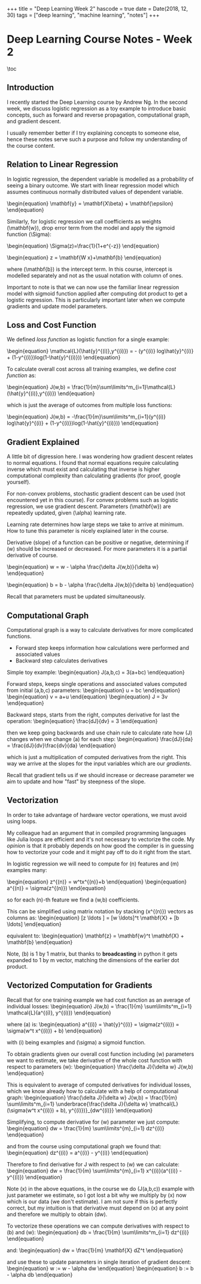 +++
title = "Deep Learning Week 2"
hascode = true
date = Date(2018, 12, 30)
tags = ["deep learning", "machine learning", "notes"]
+++

# Deep Learning Course Notes - Week 2

\toc

## Introduction

I recently started the Deep Learning course by Andrew Ng. In the second week, we discuss logistic regression as a toy example to introduce basic concepts, such as forward and reverse propagation, computational graph, and gradient descent.

I usually remember better if I try explaining concepts to someone else, hence these notes serve such a purpose and follow my understanding of the course content.

## Relation to Linear Regression

In logistic regression, the dependent variable is modelled as a probability of seeing a binary outcome.
We start with linear regression model which assumes continuous normally distributed values of dependent variable.

\begin{equation}
\mathbf{y} = \mathbf{X\beta} + \mathbf{\epsilon}
\end{equation}

Similarly, for logistic regression we call coefficients as weights \(\mathbf{w}\), drop error term from the model and apply the sigmoid function \(\Sigma\):

\begin{equation}
\Sigma(z)=\frac{1}{1+e^{-z}}
\end{equation}

\begin{equation}
z = \mathbf{W x}+\mathbf{b}
\end{equation}

where \(\mathbf{b}\) is the intercept term. In this course, intercept is modelled separately and not as the usual notation with column of ones.

Important to note is that we can now use the familiar linear regression model with sigmoid function applied after computing dot product to get a logistic regression. This is particularly important later when we compute gradients and update model parameters.

## Loss and Cost Function

We defined *loss function* as logistic function for a single example:

\begin{equation}
\mathcal{L}(\hat{y}^{(i)},y^{(i)}) = - (y^{(i)} log\hat{y}^{(i)} + (1-y^{(i)})log(1-\hat{y}^{(i)}))
\end{equation}

To calculate overall cost across all training examples, we define *cost function* as:

\begin{equation}
J(w,b) = \frac{1}{m}\sum\limits^m_{i=1}\mathcal{L}(\hat{y}^{(i)},y^{(i)})
\end{equation}

which is just the average of outcomes from multiple loss functions:

\begin{equation}
J(w,b) = -\frac{1}{m}\sum\limits^m_{i=1}(y^{(i)} log\hat{y}^{(i)} + (1-y^{(i)})log(1-\hat{y}^{(i)}))
\end{equation}

## Gradient Explained

A little bit of digression here. I was wondering how gradient descent relates to normal equations.
I found that normal equations require calculating inverse which must exist and calculating that inverse is higher computational complexity than calculating gradients (for proof, google yourself).

For non-convex problems, stochastic gradient descent can be used (not encountered yet in this course).
For convex problems such as logistic regression, we use gradient descent. Parameters \(\mathbf{w}\) are repeatedly updated, given \(\alpha\) learning rate. 

Learning rate determines how large steps we take to arrive at minimum. How to tune this parameter is nicely explained later in the course.

Derivative (slope) of a function can be positive or negative, determining if \(w\) should be increased or decreased. For more parameters it is a partial derivative of course.

\begin{equation}
w = w - \alpha \frac{\delta J(w,b)}{\delta w}
\end{equation}

\begin{equation}
b = b - \alpha \frac{\delta J(w,b)}{\delta b}
\end{equation}

Recall that parameters must be updated simultaneously.

## Computational Graph

Computational graph is a way to calculate derivatives for more complicated functions.

- Forward step keeps information how calculations were performed and associated values
- Backward step calculates derivatives

Simple toy example:
\begin{equation}
J(a,b,c) = 3(a+bc)
\end{equation}

Forward steps, keeps single operations and associated values computed from initial \(a,b,c\) parameters:
\begin{equation}
u = bc
\end{equation}
\begin{equation}
v = a+u
\end{equation}
\begin{equation}
J = 3v
\end{equation}

Backward steps, starts from the right, computes derivative for last the operation:
\begin{equation}
\frac{dJ}{dv} = 3
\end{equation}

then we keep going backwards and use chain rule to calculate rate how \(J\) changes when we change \(a\) for each step:
\begin{equation}
\frac{dJ}{da} = \frac{dJ}{dv}\frac{dv}{da}
\end{equation}

which is just a multiplication of computed derivatives from the right. This way we arrive at the slopes for the input variables which are our *gradients*.

Recall that gradient tells us if we should increase or decrease parameter we aim to update and how "fast" by steepness of the slope.

## Vectorization

In order to take advantage of hardware vector operations, we must avoid using loops. 

My colleague had an argument that in compiled programming languages like Julia loops are efficient and it's not necessary to vectorize the code. My *opinion* is that it probably depends on how good the compiler is in guessing how to vectorize your code and it might pay off to do it right from the start.

In logistic regression we will need to compute for \(n\) features and \(m\) examples many:

\begin{equation}
z^{(n)} = w^tx^{(n)}+b
\end{equation}
\begin{equation}
a^{(n)} = \sigma(z^{(n)})
\end{equation}

so for each \(n\)-th feature we find a \(w,b\) coefficients.

This can be simplified using matrix notation by stacking \(x^{(n)}\) vectors as columns as:
\begin{equation}
[z \ldots ] = [w \ldots]^t \mathbf{X} + [b \ldots]
\end{equation}

equivalent to:
\begin{equation}
\mathbf{z} = \mathbf{w}^t \mathbf{X} + \mathbf{b}
\end{equation}

Note, \(b\) is 1 by 1 matrix, but thanks to **broadcasting** in python it gets expanded to 1 by m vector, matching the dimensions of the earlier dot product.

## Vectorized Computation for Gradients

Recall that for one training example we had cost function as an average of individual losses:
\begin{equation}
J(w,b) = \frac{1}{m} \sum\limits^m_{i=1} \mathcal{L}(a^{(i)}, y^{(i)})
\end{equation}

where \(a\) is:
\begin{equation}
a^{(i)} = \hat{y}^{(i)} = \sigma(z^{(i)}) = \sigma(w^t x^{(i)}) + b)
\end{equation}

with \(i\) being examples and \(\sigma\) a sigmoid function.

To obtain gradients given our overall cost function including \(w\) parameters we want to estimate, we take derivative of the whole cost function with respect to parameters \(w\):
\begin{equation}
\frac{\delta J}{\delta w} J(w,b)
\end{equation}

This is equivalent to average of computed derivatives for individual losses, which we know already how to calculate with a help of computational graph:
\begin{equation}
\frac{\delta J}{\delta w} J(w,b) = \frac{1}{m} \sum\limits^m_{i=1} \underbrace{\frac{\delta J}{\delta w} \mathcal{L}(\sigma(w^t x^{(i)}) + b), y^{(i)})}_{dw^{(i)}}
\end{equation}

Simplifying, to compute derivative for \(w\) parameter we just compute:
\begin{equation}
dw = \frac{1}{m} \sum\limits^{m}_{i=1} dz^{(i)}
\end{equation}

and from the course using computational graph we found that:
\begin{equation}
dz^{(i)} = a^{(i)} - y^{(i)}
\end{equation}

Therefore to find derivative for J with respect to \(w\) we can calculate:
\begin{equation}
dw = \frac{1}{m} \sum\limits^{m}_{i=1} x^{(i)}(a^{(i)} - y^{(i)})
\end{equation}

Note \(x\) in the above equations, in the course we do \(J(a,b,c)\) example with just parameter we estimate, so I got lost a bit why we multiply by \(x\) now which is our data (we don't estimate).
I am not sure if this is perfectly correct, but my intuition is that derivative must depend on \(x\) at any point and therefore we multiply to obtain \(dw\).

To vectorize these operations we can compute derivatives with respect to \(b\) and \(w\):
\begin{equation}
db = \frac{1}{m} \sum\limits^m_{i=1} dz^{(i)}
\end{equation}

and:
\begin{equation}
dw = \frac{1}{m} \mathbf{X} dZ^t
\end{equation}

and use these to update parameters in single iteration of gradient descent:
\begin{equation}
w := w - \alpha dw
\end{equation}
\begin{equation}
b := b - \alpha db
\end{equation}

